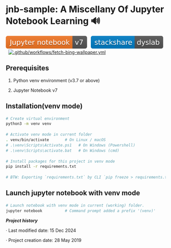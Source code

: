# jnb-sample: A Miscellany Of Jupyter Notebook Learning 🔊

[![Jupyter notebook v7](./assets/jupyter-notebook-v7.svg)](https://jupyter.org/) &nbsp;&nbsp;[![My Stackshare](./assets/stackshare-dyslab.svg)](https://stackshare.io/dyslab) &nbsp;&nbsp;[![.github/workflows/fetch-bing-wallpaper.yml](https://github.com/dyslab/jnb-sample/actions/workflows/fetch-bing-wallpaper.yml/badge.svg)](https://github.com/dyslab/jnb-sample/actions/workflows/fetch-bing-wallpaper.yml)

## Prerequisites

1. Python venv environment (v3.7 or above)

2. Jupyter Notebook v7

## Installation(venv mode)

```bash
# Create virtual environment
python3 -m venv venv

# Activate venv mode in current folder
. venv/bin/activate       # On Linux / macOS
# .\venv\Scripts\Activate.ps1   # On Windows (Powershell)
# .\venv\Scripts\activate.bat   # On Windows (cmd)

# Install packages for this project in venv mode
pip install -r requirements.txt

# BTW: Exporting `requirements.txt` by CLI `pip freeze > requirements.txt`
```

## Launch jupyter notebook with venv mode

```bash
# Launch notebook with venv mode in current (working) folder.
jupyter notebook          # Command prompt added a prefix '(venv)'
```

***Project history***

· Last modified date: 15 Dec 2024

· Project creation date: 28 May 2019
